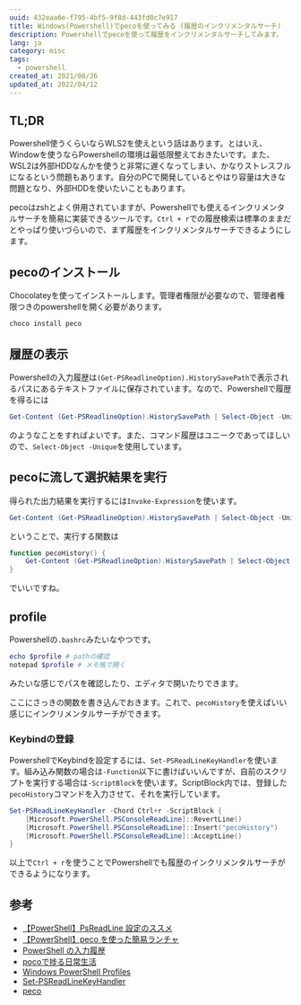 ```yaml
---
uuid: 432eaa6e-f795-4bf5-9f8d-443fd0c7e917
title: Windows(Powershell)でpecoを使ってみる (履歴のインクリメンタルサーチ)
description: Powershellでpecoを使って履歴をインクリメンタルサーチしてみます。
lang: ja
category: misc
tags:
  - powershell
created_at: 2021/06/26
updated_at: 2022/04/12
---
```


## TL;DR

Powershell使うくらいならWLS2を使えという話はあります。とはいえ、Windowを使うならPowershellの環境は最低限整えておきたいです。また、WSL2は外部HDDなんかを使うと非常に遅くなってしまい、かなりストレスフルになるという問題もあります。自分のPCで開発しているとやはり容量は大きな問題となり、外部HDDを使いたいこともあります。

pecoはzshとよく併用されていますが、Powershellでも使えるインクリメンタルサーチを簡易に実装できるツールです。`Ctrl + r`での履歴検索は標準のままだとやっぱり使いづらいので、まず履歴をインクリメンタルサーチできるようにします。

## pecoのインストール

Chocolateyを使ってインストールします。管理者権限が必要なので、管理者権限つきのpowershellを開く必要があります。

```powershell
choco install peco
```

## 履歴の表示

Powershellの入力履歴は`(Get-PSReadlineOption).HistorySavePath`で表示されるパスにあるテキストファイルに保存されています。なので、Powershellで履歴を得るには

```powershell
Get-Content (Get-PSReadlineOption).HistorySavePath | Select-Object -Unique
```

のようなことをすればよいです。また、コマンド履歴はユニークであってほしいので、`Select-Object -Unique`を使用しています。

## pecoに流して選択結果を実行

得られた出力結果を実行するには`Invoke-Expression`を使います。

```powershell
Get-Content (Get-PSReadlineOption).HistorySavePath | Select-Object -Unique | peco | Invoke-Expression
```

ということで、実行する関数は

```powershell
function pecoHistory() {
    Get-Content (Get-PSReadlineOption).HistorySavePath | Select-Object -Unique | peco | Invoke-Expression
}
```

でいいですね。

## profile

Powershellの`.bashrc`みたいなやつです。

```powershell
echo $profile # pathの確認
notepad $profile # メモ帳で開く
```

みたいな感じでパスを確認したり、エディタで開いたりできます。

ここにさっきの関数を書き込んでおきます。これで、`pecoHistory`を使えばいい感じにインクリメンタルサーチができます。

### Keybindの登録

PowershellでKeybindを設定するには、`Set-PSReadLineKeyHandler`を使います。組み込み関数の場合は`-Function`以下に書けばいいんですが、自前のスクリプトを実行する場合は`-ScriptBlock`を使います。ScriptBlock内では、登録した`pecoHistory`コマンドを入力させて、それを実行しています。

```powershell
Set-PSReadLineKeyHandler -Chord Ctrl+r -ScriptBlock {
    [Microsoft.PowerShell.PSConsoleReadLine]::RevertLine()
    [Microsoft.PowerShell.PSConsoleReadLine]::Insert("pecoHistory")
    [Microsoft.PowerShell.PSConsoleReadLine]::AcceptLine()
}
```

以上で`Ctrl + r`を使うことでPowershellでも履歴のインクリメンタルサーチができるようになります。

## 参考

- [【PowerShell】PsReadLine 設定のススメ](https://qiita.com/AWtnb/items/5551fcc762ed2ad92a81)
- [【PowerShell】peco を使った簡易ランチャ](https://qiita.com/AWtnb/items/d2842d86c5482832daa5)
- [PowerShell の入力履歴](https://www.vwnet.jp/Windows/w10/PSHistry.htm)
- [pocoで捗る日常生活](https://krymtkts.github.io/posts/2019-07-28-have-a-good-day-with-poco)
- [Windows PowerShell Profiles](https://docs.microsoft.com/en-us/previous-versions//bb613488(v=vs.85)?redirectedfrom=MSDN#understanding-the-profiles)
- [Set-PSReadLineKeyHandler](https://docs.microsoft.com/ja-jp/powershell/module/psreadline/set-psreadlinekeyhandler?view=powershell-7.1)
- [peco](https://github.com/peco/peco)
